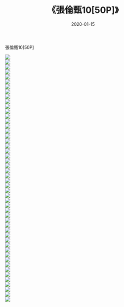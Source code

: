 ﻿---
layout: post
title:  《張倫甄10[50P]》
date:   2020-01-15
img: http://pic.660000.xyz/1:/唯美/2020/張倫甄10[50P]/000.jpg
categories: [美女, 清纯, 唯美]
---

張倫甄10[50P]

  ![](http://pic.660000.xyz/1:/唯美/2020/張倫甄10[50P]/001.jpg) <br> ![](http://pic.660000.xyz/1:/唯美/2020/張倫甄10[50P]/002.jpg) <br> ![](http://pic.660000.xyz/1:/唯美/2020/張倫甄10[50P]/003.jpg) <br> ![](http://pic.660000.xyz/1:/唯美/2020/張倫甄10[50P]/004.jpg) <br> ![](http://pic.660000.xyz/1:/唯美/2020/張倫甄10[50P]/005.jpg) <br> ![](http://pic.660000.xyz/1:/唯美/2020/張倫甄10[50P]/006.jpg) <br> ![](http://pic.660000.xyz/1:/唯美/2020/張倫甄10[50P]/007.jpg) <br> ![](http://pic.660000.xyz/1:/唯美/2020/張倫甄10[50P]/008.jpg) <br> ![](http://pic.660000.xyz/1:/唯美/2020/張倫甄10[50P]/009.jpg) <br> ![](http://pic.660000.xyz/1:/唯美/2020/張倫甄10[50P]/010.jpg) <br> ![](http://pic.660000.xyz/1:/唯美/2020/張倫甄10[50P]/011.jpg) <br> ![](http://pic.660000.xyz/1:/唯美/2020/張倫甄10[50P]/012.jpg) <br> ![](http://pic.660000.xyz/1:/唯美/2020/張倫甄10[50P]/013.jpg) <br> ![](http://pic.660000.xyz/1:/唯美/2020/張倫甄10[50P]/014.jpg) <br> ![](http://pic.660000.xyz/1:/唯美/2020/張倫甄10[50P]/015.jpg) <br> ![](http://pic.660000.xyz/1:/唯美/2020/張倫甄10[50P]/016.jpg) <br> ![](http://pic.660000.xyz/1:/唯美/2020/張倫甄10[50P]/017.jpg) <br> ![](http://pic.660000.xyz/1:/唯美/2020/張倫甄10[50P]/018.jpg) <br> ![](http://pic.660000.xyz/1:/唯美/2020/張倫甄10[50P]/019.jpg) <br> ![](http://pic.660000.xyz/1:/唯美/2020/張倫甄10[50P]/020.jpg) <br> ![](http://pic.660000.xyz/1:/唯美/2020/張倫甄10[50P]/021.jpg) <br> ![](http://pic.660000.xyz/1:/唯美/2020/張倫甄10[50P]/022.jpg) <br> ![](http://pic.660000.xyz/1:/唯美/2020/張倫甄10[50P]/023.jpg) <br> ![](http://pic.660000.xyz/1:/唯美/2020/張倫甄10[50P]/024.jpg) <br> ![](http://pic.660000.xyz/1:/唯美/2020/張倫甄10[50P]/025.jpg) <br> ![](http://pic.660000.xyz/1:/唯美/2020/張倫甄10[50P]/026.jpg) <br> ![](http://pic.660000.xyz/1:/唯美/2020/張倫甄10[50P]/027.jpg) <br> ![](http://pic.660000.xyz/1:/唯美/2020/張倫甄10[50P]/028.jpg) <br> ![](http://pic.660000.xyz/1:/唯美/2020/張倫甄10[50P]/029.jpg) <br> ![](http://pic.660000.xyz/1:/唯美/2020/張倫甄10[50P]/030.jpg) <br> ![](http://pic.660000.xyz/1:/唯美/2020/張倫甄10[50P]/031.jpg) <br> ![](http://pic.660000.xyz/1:/唯美/2020/張倫甄10[50P]/032.jpg) <br> ![](http://pic.660000.xyz/1:/唯美/2020/張倫甄10[50P]/033.jpg) <br> ![](http://pic.660000.xyz/1:/唯美/2020/張倫甄10[50P]/034.jpg) <br> ![](http://pic.660000.xyz/1:/唯美/2020/張倫甄10[50P]/035.jpg) <br> ![](http://pic.660000.xyz/1:/唯美/2020/張倫甄10[50P]/036.jpg) <br> ![](http://pic.660000.xyz/1:/唯美/2020/張倫甄10[50P]/037.jpg) <br> ![](http://pic.660000.xyz/1:/唯美/2020/張倫甄10[50P]/038.jpg) <br> ![](http://pic.660000.xyz/1:/唯美/2020/張倫甄10[50P]/039.jpg) <br> ![](http://pic.660000.xyz/1:/唯美/2020/張倫甄10[50P]/040.jpg) <br> ![](http://pic.660000.xyz/1:/唯美/2020/張倫甄10[50P]/041.jpg) <br> ![](http://pic.660000.xyz/1:/唯美/2020/張倫甄10[50P]/042.jpg) <br> ![](http://pic.660000.xyz/1:/唯美/2020/張倫甄10[50P]/043.jpg) <br> ![](http://pic.660000.xyz/1:/唯美/2020/張倫甄10[50P]/044.jpg) <br> ![](http://pic.660000.xyz/1:/唯美/2020/張倫甄10[50P]/045.jpg) <br> ![](http://pic.660000.xyz/1:/唯美/2020/張倫甄10[50P]/046.jpg) <br> ![](http://pic.660000.xyz/1:/唯美/2020/張倫甄10[50P]/047.jpg) <br> ![](http://pic.660000.xyz/1:/唯美/2020/張倫甄10[50P]/048.jpg) <br> ![](http://pic.660000.xyz/1:/唯美/2020/張倫甄10[50P]/049.jpg) <br> ![](http://pic.660000.xyz/1:/唯美/2020/張倫甄10[50P]/050.jpg) <br>